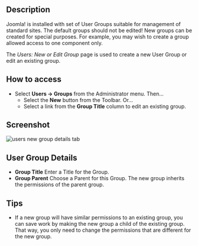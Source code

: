 <!-- Filename: Help4.x:Users:_New_or_Edit_Group / Display title: Users: New or Edit Group -->

## Description

Joomla! is installed with set of User Groups suitable for management of
standard sites. The default groups should not be edited! New groups can
be created for special purposes. For example, you may wish to create a
group allowed access to one component only.

The *Users: New or Edit Group* page is used to create a new User Group or
edit an existing group. 

## How to access

- Select **Users → Groups** from the Administrator menu. Then...
  - Select the **New** button from the Toolbar. Or...
  - Select a link from the **Group Title** column to edit an existing
    group.

## Screenshot

![users new group details tab](../../../en/images/users/users-new-group-details-tab.png)

## User Group Details

- **Group Title** Enter a Title for the Group.
- **Group Parent** Choose a Parent for this Group. The new group inherits the
  permissions of the parent group.

## Tips

- If a new group will have similar permissions to an existing group, you
  can save work by making the new group a child of the existing group.
  That way, you only need to change the permissions that are different
  for the new group.
